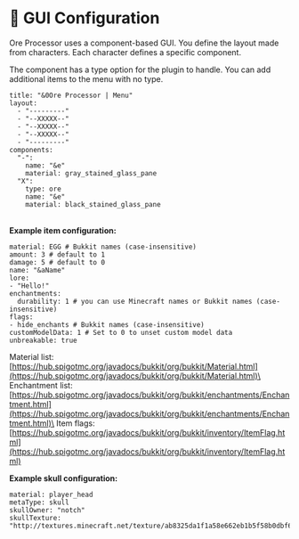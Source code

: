 # 📌 GUI Configuration

Ore Processor uses a component-based GUI. You define the layout made from characters. Each character defines a specific component.

The component has a type option for the plugin to handle. You can add additional items to the menu with no type.

```
title: "&0Ore Processor | Menu"
layout:
  - "---------"
  - "--XXXXX--"
  - "--XXXXX--"
  - "--XXXXX--"
  - "---------"
components:
  "-":
    name: "&e"
    material: gray_stained_glass_pane
  "X":
    type: ore
    name: "&e"
    material: black_stained_glass_pane
```

\
**Example item configuration:**

```
material: EGG # Bukkit names (case-insensitive)
amount: 3 # default to 1
damage: 5 # default to 0
name: "&aName"
lore:
- "Hello!"
enchantments:
  durability: 1 # you can use Minecraft names or Bukkit names (case-insensitive)
flags:
- hide_enchants # Bukkit names (case-insensitive)
customModelData: 1 # Set to 0 to unset custom model data
unbreakable: true
```

Material list: [https://hub.spigotmc.org/javadocs/bukkit/org/bukkit/Material.html](https://hub.spigotmc.org/javadocs/bukkit/org/bukkit/Material.html)\
Enchantment list: [https://hub.spigotmc.org/javadocs/bukkit/org/bukkit/enchantments/Enchantment.html](https://hub.spigotmc.org/javadocs/bukkit/org/bukkit/enchantments/Enchantment.html)\
Item flags: [https://hub.spigotmc.org/javadocs/bukkit/org/bukkit/inventory/ItemFlag.html](https://hub.spigotmc.org/javadocs/bukkit/org/bukkit/inventory/ItemFlag.html)

**Example skull configuration:**

```
material: player_head
metaType: skull
skullOwner: "notch"
skullTexture: "http://textures.minecraft.net/texture/ab8325da1f1a58e662eb1b5f58b0dbf6a7b99ec7c19f2e9c4284c7546829522d"
```
